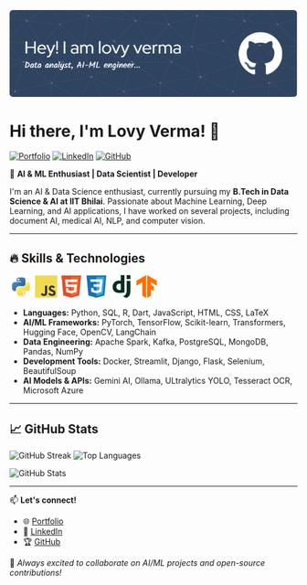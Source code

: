 ![Header](https://github.com/xtremislv/xtremislv/blob/main/github-header-image.png) 

# Hi there, I'm Lovy Verma! 👋

[![Portfolio](https://img.shields.io/badge/Portfolio-lovyverma.vercel.app-blue?style=flat-square&logo=internet-explorer)](https://lovyverma.vercel.app/)
[![LinkedIn](https://img.shields.io/badge/LinkedIn-Lovy%20Verma-blue?style=flat-square&logo=linkedin)](https://www.linkedin.com/in/lovy-verma-b72067257/)
[![GitHub](https://img.shields.io/github/followers/xtremislv?label=Follow%20Me&style=social)](https://github.com/xtremislv)

🚀 **AI & ML Enthusiast | Data Scientist | Developer**

I'm an AI & Data Science enthusiast, currently pursuing my **B.Tech in Data Science & AI at IIT Bhilai**. Passionate about Machine Learning, Deep Learning, and AI applications, I have worked on several projects, including document AI, medical AI, NLP, and computer vision.

---

## 🔥 Skills & Technologies

<img src="https://raw.githubusercontent.com/devicons/devicon/master/icons/python/python-original.svg" alt="Python" width="40" height="40"/> <img src="https://raw.githubusercontent.com/devicons/devicon/master/icons/javascript/javascript-original.svg" alt="JavaScript" width="40" height="40"/> <img src="https://raw.githubusercontent.com/devicons/devicon/master/icons/html5/html5-original.svg" alt="HTML5" width="40" height="40"/> <img src="https://raw.githubusercontent.com/devicons/devicon/master/icons/css3/css3-original.svg" alt="CSS3" width="40" height="40"/> <img src="https://raw.githubusercontent.com/devicons/devicon/master/icons/django/django-plain.svg" alt="Django" width="40" height="40"/> <img src="https://raw.githubusercontent.com/devicons/devicon/master/icons/tensorflow/tensorflow-original.svg" alt="TensorFlow" width="40" height="40"/> 

- **Languages:** Python, SQL, R, Dart, JavaScript, HTML, CSS, LaTeX
- **AI/ML Frameworks:** PyTorch, TensorFlow, Scikit-learn, Transformers, Hugging Face, OpenCV, LangChain
- **Data Engineering:** Apache Spark, Kafka, PostgreSQL, MongoDB, Pandas, NumPy
- **Development Tools:** Docker, Streamlit, Django, Flask, Selenium, BeautifulSoup
- **AI Models & APIs:** Gemini AI, Ollama, ULtralytics YOLO, Tesseract OCR, Microsoft Azure


---

## 📈 GitHub Stats

![GitHub Streak](https://github-readme-streak-stats.herokuapp.com/?user=xtremislv&theme=radical&hide_border=true)
![Top Languages](https://github-readme-stats.vercel.app/api/top-langs/?username=xtremislv&layout=compact&theme=radical&hide_border=true)

<img src="https://github-readme-stats.vercel.app/api?username=xtremislv&show_icons=true&theme=radical" alt="GitHub Stats" width="600"/>

---

📫 **Let's connect!**
- 🌐 [Portfolio](https://lovyverma.vercel.app/)
- 💼 [LinkedIn](https://www.linkedin.com/in/lovy-verma-b72067257/)
- 🏆 [GitHub](https://github.com/xtremislv)

🚀 *Always excited to collaborate on AI/ML projects and open-source contributions!*
